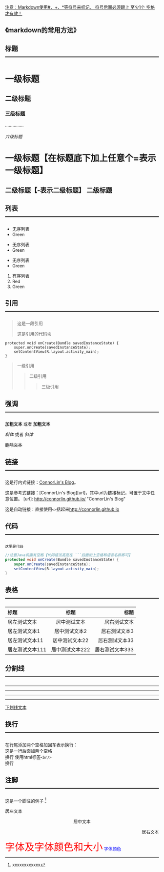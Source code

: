 <u>注意：Markdown使用#、+、*等符号来标记， 符号后面必须跟上 至少1个 空格才有效！</u>
## 《markdown的常用方法》
## 标题————————————————————————
# 一级标题
## 二级标题
### 三级标题
……………
###### 六级标题

一级标题【在标题底下加上任意个=表示一级标题】
==========
二级标题【-表示二级标题】
二级标题
-----------

## 列表————————————————————————
- 无序列表
- Green

* 无序列表
* Green

+ 无序列表
+ Green

1. 有序列表
2. Red
3. Green

## 引用————————————————————————
> 这是一段引用
>
> 这是引用的代码块
> 
    protected void onCreate(Bundle savedInstanceState) {
        super.onCreate(savedInstanceState);
        setContentView(R.layout.activity_main);
    }
> 一级引用
>> 二级引用
>>> 三级引用

## 强调————————————————————————
**加粗文本** 或者 __加粗文本__

*斜体* 或者 _斜体_

~~删除文本~~

## 链接————————————————————————
这是行内式链接：[ConnorLin's Blog](http://connorlin.github.io)。

这是参考式链接：[ConnorLin's Blog][url]，其中url为链接标记，可置于文中任意位置。
[url]: http://connorlin.github.io/ "ConnorLin's Blog"

这是自动链接：直接使用`<>`括起来<http://connorlin.github.io>

[avatar]: https://github.com/Hxiaotong/blog/blob/master/git/img/5.png

## 代码————————————————————————
```
这里是代码
```
``` Java
//注意Java前面有空格【代码语法高亮在 ```后面加上空格和语言名称即可】
protected void onCreate(Bundle savedInstanceState) {
    super.onCreate(savedInstanceState);
    setContentView(R.layout.activity_main);
}
```

## 表格————————————————————————
|标题          |标题         |标题          |
|:---         |:---:        |---:         |
|居左测试文本   |居中测试文本   |居右测试文本   |
|居左测试文本1  |居中测试文本2  |居右测试文本3  |
|居左测试文本11 |居中测试文本22 |居右测试文本33 |
|居左测试文本111|居中测试文本222|居右测试文本333|

## 分割线————————————————————————
***
---
___
* * *
<u>下划线文本</u>

## 换行————————————————————————
在行尾添加两个空格加回车表示换行：  
这是一行后面加两个空格  
换行
使用html标签`<br/>`<br/>换行

## 注脚————————————————————————
这是一个脚注的例子 [^1]
[^1]: xxxxxxxxxxxx



<p align="left">居左文本</p>
<p align="center">居中文本</p>
<p align="right">居右文本</p>

<font face="微软雅黑" color="red" size="6">字体及字体颜色和大小</font>
<font color="#0000ff">字体颜色</font>